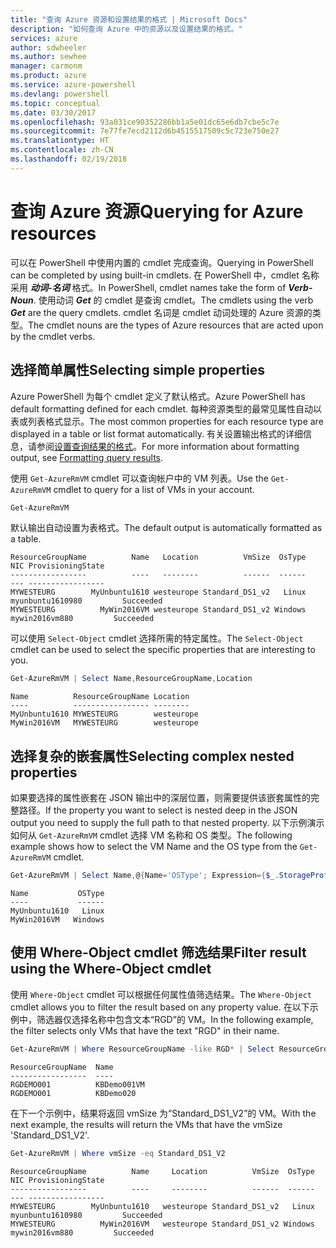```yaml
---
title: "查询 Azure 资源和设置结果的格式 | Microsoft Docs"
description: "如何查询 Azure 中的资源以及设置结果的格式。"
services: azure
author: sdwheeler
ms.author: sewhee
manager: carmonm
ms.product: azure
ms.service: azure-powershell
ms.devlang: powershell
ms.topic: conceptual
ms.date: 03/30/2017
ms.openlocfilehash: 93a031ce90352286bb1a5e01dc65e6db7cbe5c7e
ms.sourcegitcommit: 7e77fe7ecd2112d6b4515517509c5c723e750e27
ms.translationtype: HT
ms.contentlocale: zh-CN
ms.lasthandoff: 02/19/2018
---
```

# <a name="querying-for-azure-resources"></a><span data-ttu-id="535cc-103">查询 Azure 资源</span><span class="sxs-lookup"><span data-stu-id="535cc-103">Querying for Azure resources</span></span>

<span data-ttu-id="535cc-104">可以在 PowerShell 中使用内置的 cmdlet 完成查询。</span><span class="sxs-lookup"><span data-stu-id="535cc-104">Querying in PowerShell can be completed by using built-in cmdlets.</span></span> <span data-ttu-id="535cc-105">在 PowerShell 中，cmdlet 名称采用 **_动词-名词_** 格式。</span><span class="sxs-lookup"><span data-stu-id="535cc-105">In PowerShell, cmdlet names take the form of **_Verb-Noun_**.</span></span> <span data-ttu-id="535cc-106">使用动词 **_Get_** 的 cmdlet 是查询 cmdlet。</span><span class="sxs-lookup"><span data-stu-id="535cc-106">The cmdlets using the verb **_Get_** are the query cmdlets.</span></span> <span data-ttu-id="535cc-107">cmdlet 名词是 cmdlet 动词处理的 Azure 资源的类型。</span><span class="sxs-lookup"><span data-stu-id="535cc-107">The cmdlet nouns are the types of Azure resources that are acted upon by the cmdlet verbs.</span></span>


## <a name="selecting-simple-properties"></a><span data-ttu-id="535cc-108">选择简单属性</span><span class="sxs-lookup"><span data-stu-id="535cc-108">Selecting simple properties</span></span>

<span data-ttu-id="535cc-109">Azure PowerShell 为每个 cmdlet 定义了默认格式。</span><span class="sxs-lookup"><span data-stu-id="535cc-109">Azure PowerShell has default formatting defined for each cmdlet.</span></span> <span data-ttu-id="535cc-110">每种资源类型的最常见属性自动以表或列表格式显示。</span><span class="sxs-lookup"><span data-stu-id="535cc-110">The most common properties for each resource type are displayed in a table or list format automatically.</span></span> <span data-ttu-id="535cc-111">有关设置输出格式的详细信息，请参阅[设置查询结果的格式](formatting-output.md)。</span><span class="sxs-lookup"><span data-stu-id="535cc-111">For more information about formatting output, see [Formatting query results](formatting-output.md).</span></span>

<span data-ttu-id="535cc-112">使用 `Get-AzureRmVM` cmdlet 可以查询帐户中的 VM 列表。</span><span class="sxs-lookup"><span data-stu-id="535cc-112">Use the `Get-AzureRmVM` cmdlet to query for a list of VMs in your account.</span></span>

```powershell
Get-AzureRmVM
```

<span data-ttu-id="535cc-113">默认输出自动设置为表格式。</span><span class="sxs-lookup"><span data-stu-id="535cc-113">The default output is automatically formatted as a table.</span></span>

```
ResourceGroupName          Name   Location          VmSize  OsType              NIC ProvisioningState
-----------------          ----   --------          ------  ------              --- -----------------
MYWESTEURG        MyUnbuntu1610 westeurope Standard_DS1_v2   Linux myunbuntu1610980         Succeeded
MYWESTEURG          MyWin2016VM westeurope Standard_DS1_v2 Windows   mywin2016vm880         Succeeded
```

<span data-ttu-id="535cc-114">可以使用 `Select-Object` cmdlet 选择所需的特定属性。</span><span class="sxs-lookup"><span data-stu-id="535cc-114">The `Select-Object` cmdlet can be used to select the specific properties that are interesting to you.</span></span>

```powershell
Get-AzureRmVM | Select Name,ResourceGroupName,Location
```

```
Name          ResourceGroupName Location
----          ----------------- --------
MyUnbuntu1610 MYWESTEURG        westeurope
MyWin2016VM   MYWESTEURG        westeurope
```

## <a name="selecting-complex-nested-properties"></a><span data-ttu-id="535cc-115">选择复杂的嵌套属性</span><span class="sxs-lookup"><span data-stu-id="535cc-115">Selecting complex nested properties</span></span>

<span data-ttu-id="535cc-116">如果要选择的属性嵌套在 JSON 输出中的深层位置，则需要提供该嵌套属性的完整路径。</span><span class="sxs-lookup"><span data-stu-id="535cc-116">If the property you want to select is nested deep in the JSON output you need to supply the full path to that nested property.</span></span> <span data-ttu-id="535cc-117">以下示例演示如何从 `Get-AzureRmVM` cmdlet 选择 VM 名称和 OS 类型。</span><span class="sxs-lookup"><span data-stu-id="535cc-117">The following example shows how to select the VM Name and the OS type from the `Get-AzureRmVM` cmdlet.</span></span>

```powershell
Get-AzureRmVM | Select Name,@{Name='OSType'; Expression={$_.StorageProfile.OSDisk.OSType}}
```

```
Name           OSType
----           ------
MyUnbuntu1610   Linux
MyWin2016VM   Windows
```

## <a name="filter-result-using-the-where-object-cmdlet"></a><span data-ttu-id="535cc-118">使用 Where-Object cmdlet 筛选结果</span><span class="sxs-lookup"><span data-stu-id="535cc-118">Filter result using the Where-Object cmdlet</span></span>

<span data-ttu-id="535cc-119">使用 `Where-Object` cmdlet 可以根据任何属性值筛选结果。</span><span class="sxs-lookup"><span data-stu-id="535cc-119">The `Where-Object` cmdlet allows you to filter the result based on any property value.</span></span> <span data-ttu-id="535cc-120">在以下示例中，筛选器仅选择名称中包含文本“RGD”的 VM。</span><span class="sxs-lookup"><span data-stu-id="535cc-120">In the following example, the filter selects only VMs that have the text "RGD" in their name.</span></span>

```powershell
Get-AzureRmVM | Where ResourceGroupName -like RGD* | Select ResourceGroupName,Name
```

```
ResourceGroupName  Name
-----------------  ----
RGDEMO001          KBDemo001VM
RGDEMO001          KBDemo020
```

<span data-ttu-id="535cc-121">在下一个示例中，结果将返回 vmSize 为“Standard_DS1_V2”的 VM。</span><span class="sxs-lookup"><span data-stu-id="535cc-121">With the next example, the results will return the VMs that have the vmSize 'Standard_DS1_V2'.</span></span>

```powershell
Get-AzureRmVM | Where vmSize -eq Standard_DS1_V2
```

```
ResourceGroupName          Name     Location          VmSize  OsType              NIC ProvisioningState
-----------------          ----     --------          ------  ------              --- -----------------
MYWESTEURG        MyUnbuntu1610   westeurope Standard_DS1_v2   Linux myunbuntu1610980         Succeeded
MYWESTEURG          MyWin2016VM   westeurope Standard_DS1_v2 Windows   mywin2016vm880         Succeeded
```
